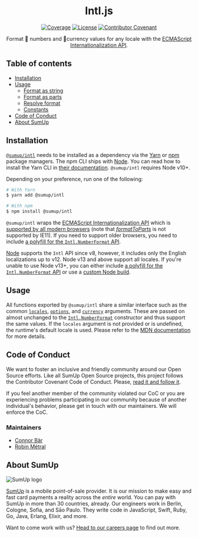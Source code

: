 <div align="center">

# Intl.js

[![Coverage](https://img.shields.io/codecov/c/github/sumup-oss/intl-js)](https://codecov.io/gh/sumup-oss/intl-js) [![License](https://img.shields.io/github/license/sumup-oss/intl-js)](https://github.com/sumup-oss/intl-js/blob/main/LICENSE)
[![Contributor Covenant](https://img.shields.io/badge/Contributor%20Covenant-v2.1%20adopted-ff69b4.svg)](CODE_OF_CONDUCT.md)

Format 🔢 numbers and 💱currency values for any locale with the [ECMAScript Internationalization API](https://developer.mozilla.org/en-US/docs/Web/JavaScript/Reference/Global_Objects/Intl).

</div>

## Table of contents

- [Installation](#installation)
- [Usage](#usage)
  - [Format as string](#format-as-string)
  - [Format as parts](#format-as-parts)
  - [Resolve format](#resolve-format)
  - [Constants](#constants)
- [Code of Conduct](#code-of-conduct)
- [About SumUp](#about-sumup)

## Installation

[`@sumup/intl`](https://www.npmjs.com/package/@sumup/intl) needs to be installed as a dependency via the [Yarn](https://yarnpkg.com) or [npm](https://www.npmjs.com) package managers. The npm CLI ships with [Node](https://nodejs.org/en/). You can read how to install the Yarn CLI in [their documentation](https://yarnpkg.com/en/docs/install). `@sumup/intl` requires Node v10+.

Depending on your preference, run one of the following:

```sh
# With Yarn
$ yarn add @sumup/intl

# With npm
$ npm install @sumup/intl
```

`@sumup/intl` wraps the [ECMAScript Internationalization API](https://developer.mozilla.org/en-US/docs/Web/JavaScript/Reference/Global_Objects/Intl) which is [supported by all modern browsers](https://caniuse.com/#search=NumberFormat) (note that [_formatToParts_](https://caniuse.com/#feat=mdn-javascript_builtins_intl_numberformat_formattoparts) is not supported by IE11). If you need to support older browsers, you need to include [a polyfill for the `Intl.NumberFormat` API](https://formatjs.io/docs/polyfills/intl-numberformat).

[Node](https://nodejs.org/en/) supports the `Intl` API since v8, however, it includes only the English localizations up to v12. Node v13 and above support all locales. If you're unable to use Node v13+, you can either include [a polyfill for the `Intl.NumberFormat` API](https://formatjs.io/docs/polyfills/intl-numberformat) or use a [custom Node build](https://nodejs.org/docs/latest-v8.x/api/intl.html#intl_options_for_building_node_js).

## Usage

All functions exported by `@sumup/intl` share a similar interface such as the common [`locales`](https://developer.mozilla.org/en-US/docs/Web/JavaScript/Reference/Global_Objects/Intl#locales_argument), [`options`](https://developer.mozilla.org/en-US/docs/Web/JavaScript/Reference/Global_Objects/Intl#options_argument), and [`currency`](https://en.wikipedia.org/wiki/ISO_4217) arguments. These are passed on almost unchanged to the [`Intl.NumberFormat`](https://developer.mozilla.org/en-US/docs/Web/JavaScript/Reference/Global_Objects/Intl/NumberFormat) constructor and thus support the same values. If the `locales` argument is not provided or is undefined, the runtime's default locale is used. Please refer to the [MDN documentation](https://developer.mozilla.org/en-US/docs/Web/JavaScript/Reference/Global_Objects/Intl) for more details.

## Code of Conduct

We want to foster an inclusive and friendly community around our Open Source efforts. Like all SumUp Open Source projects, this project follows the Contributor Covenant Code of Conduct. Please, [read it and follow it](CODE_OF_CONDUCT.md).

If you feel another member of the community violated our CoC or you are experiencing problems participating in our community because of another individual's behavior, please get in touch with our maintainers. We will enforce the CoC.

### Maintainers

- [Connor Bär](mailto:connor.baer@sumup.com)
- [Robin Métral](mailto:robin.metral@sumup.com)

## About SumUp

![SumUp logo](https://raw.githubusercontent.com/sumup-oss/assets/master/sumup-logo.svg?sanitize=true)

[SumUp](https://sumup.com) is a mobile point-of-sale provider. It is our mission to make easy and fast card payments a reality across the _entire_ world. You can pay with SumUp in more than 30 countries, already. Our engineers work in Berlin, Cologne, Sofia, and Sāo Paulo. They write code in JavaScript, Swift, Ruby, Go, Java, Erlang, Elixir, and more.

Want to come work with us? [Head to our careers page](https://sumup.com/careers) to find out more.
